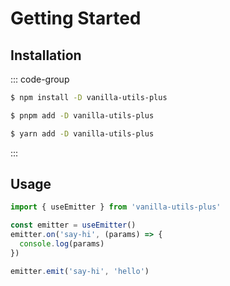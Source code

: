 # Getting Started

## Installation

::: code-group

```sh [npm]
$ npm install -D vanilla-utils-plus
```

```sh [pnpm]
$ pnpm add -D vanilla-utils-plus
```

```sh [yarn]
$ yarn add -D vanilla-utils-plus
```

:::

## Usage

```js
import { useEmitter } from 'vanilla-utils-plus'

const emitter = useEmitter()
emitter.on('say-hi', (params) => {
  console.log(params)
})

emitter.emit('say-hi', 'hello')
```

